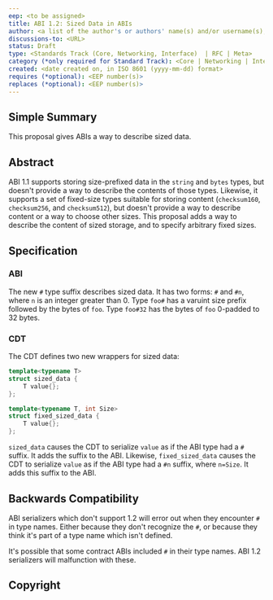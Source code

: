 ```yaml
---
eep: <to be assigned>
title: ABI 1.2: Sized Data in ABIs
author: <a list of the author's or authors' name(s) and/or username(s), or name(s) and email(s), e.g. (use with the parentheses or triangular brackets): FirstName LastName (@GitHubUsername), FirstName LastName <foo@bar.com>, FirstName (@GitHubUsername) and GitHubUsername (@GitHubUsername)>
discussions-to: <URL>
status: Draft
type: <Standards Track (Core, Networking, Interface)  | RFC | Meta>
category (*only required for Standard Track): <Core | Networking | Interface>
created: <date created on, in ISO 8601 (yyyy-mm-dd) format>
requires (*optional): <EEP number(s)>
replaces (*optional): <EEP number(s)>
---
```


<!--You can leave these HTML comments in your merged EEP and delete the visible duplicate text guides, they will not appear and may be helpful to refer to if you edit it again. This is the suggested template for new EEPs. Note that an EEP number will be assigned by an editor. When opening a pull request to submit your EEP, please use an abbreviated title in the filename, `eep-draft_title_abbrev.md`. The title should be 44 characters or less.-->

## Simple Summary
<!--"If you can't explain it simply, you don't understand it well enough." Provide a simplified and layman-accessible explanation of the EEP.-->

This proposal gives ABIs a way to describe sized data.

## Abstract
<!--A short (~200 word) description of the technical issue being addressed.-->

ABI 1.1 supports storing size-prefixed data in the `string` and `bytes` types, but doesn't provide a way to describe the contents
of those types. Likewise, it supports a set of fixed-size types suitable for storing content (`checksum160`, `checksum256`,
and `checksum512`), but doesn't provide a way to describe content or a way to choose other sizes. This proposal adds a way to
describe the content of sized storage, and to specify arbitrary fixed sizes.

## Specification
<!--The technical specification should describe the syntax and semantics of any new feature. The specification should be detailed enough to allow competing, interoperable implementations for any of the current EOSIO platforms.-->

### ABI

The new `#` type suffix describes sized data. It has two forms: `#` and `#n`, where `n` is an integer greater than 0.
Type `foo#` has a varuint size prefix followed by the bytes of `foo`. Type `foo#32` has the bytes of `foo` 0-padded
to 32 bytes.

### CDT

The CDT defines two new wrappers for sized data:

```c++
template<typename T>
struct sized_data {
    T value{};
};

template<typename T, int Size>
struct fixed_sized_data {
    T value{};
};
```

`sized_data` causes the CDT to serialize `value` as if the ABI type had a `#` suffix. It adds the suffix to the ABI.
Likewise, `fixed_sized_data` causes the CDT to serialize `value` as if the ABI type had a `#n` suffix, where `n=Size`.
It adds this suffix to the ABI.

## Backwards Compatibility
<!--All EEPs that introduce backwards incompatibilities must include a section describing these incompatibilities and their severity. The EEP must explain how the author proposes to deal with these incompatibilities. EEP submissions without a sufficient backwards compatibility treatise may be rejected outright.-->

ABI serializers which don't support 1.2 will error out when they encounter `#` in type names. Either because they
don't recognize the `#`, or because they think it's part of a type name which isn't defined.

It's possible that some contract ABIs included `#` in their type names. ABI 1.2 serializers will malfunction with these.

## Copyright
